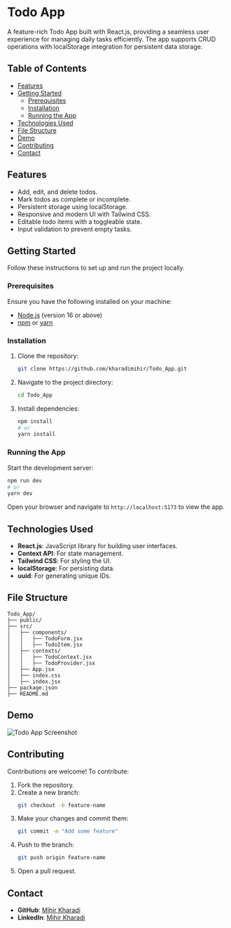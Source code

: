 # Todo App

A feature-rich Todo App built with React.js, providing a seamless user experience for managing daily tasks efficiently. The app supports CRUD operations with localStorage integration for persistent data storage.

## Table of Contents

- [Features](#features)
- [Getting Started](#getting-started)
  - [Prerequisites](#prerequisites)
  - [Installation](#installation)
  - [Running the App](#running-the-app)
- [Technologies Used](#technologies-used)
- [File Structure](#file-structure)
- [Demo](#demo)
- [Contributing](#contributing)
- [Contact](#contact)

## Features

- Add, edit, and delete todos.
- Mark todos as complete or incomplete.
- Persistent storage using localStorage.
- Responsive and modern UI with Tailwind CSS.
- Editable todo items with a toggleable state.
- Input validation to prevent empty tasks.

## Getting Started

Follow these instructions to set up and run the project locally.

### Prerequisites

Ensure you have the following installed on your machine:

- [Node.js](https://nodejs.org/) (version 16 or above)
- [npm](https://www.npmjs.com/) or [yarn](https://yarnpkg.com/)

### Installation

1. Clone the repository:
   ```bash
   git clone https://github.com/kharadimihir/Todo_App.git
   ```

2. Navigate to the project directory:
   ```bash
   cd Todo_App
   ```

3. Install dependencies:
   ```bash
   npm install
   # or
   yarn install
   ```

### Running the App

Start the development server:
```bash
npm run dev
# or
yarn dev
```

Open your browser and navigate to `http://localhost:5173` to view the app.

## Technologies Used

- **React.js**: JavaScript library for building user interfaces.
- **Context API**: For state management.
- **Tailwind CSS**: For styling the UI.
- **localStorage**: For persisting data.
- **uuid**: For generating unique IDs.

## File Structure

```plaintext
Todo_App/
├── public/
├── src/
│   ├── components/
│   │   ├── TodoForm.jsx
│   │   ├── TodoItem.jsx
│   ├── contexts/
│   │   ├── TodoContext.jsx
│   │   ├── TodoProvider.jsx
│   ├── App.jsx
│   ├── index.css
│   ├── index.jsx
├── package.json
├── README.md
```

## Demo

![Todo App Screenshot](https://via.placeholder.com/800x400?text=Todo+App+Screenshot)

## Contributing

Contributions are welcome! To contribute:

1. Fork the repository.
2. Create a new branch:
   ```bash
   git checkout -b feature-name
   ```
3. Make your changes and commit them:
   ```bash
   git commit -m "Add some feature"
   ```
4. Push to the branch:
   ```bash
   git push origin feature-name
   ```
5. Open a pull request.

## Contact

- **GitHub**: [Mihir Kharadi](https://github.com/kharadimihir)
- **LinkedIn**: [Mihir Kharadi](https://www.linkedin.com/in/mihir-kharadi-041ab4327/)


